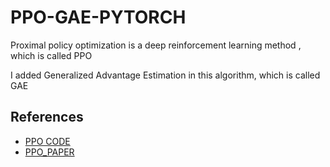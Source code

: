 # PPO-GAE-PYTORCH

Proximal policy optimization is a deep reinforcement learning method , which is called PPO

I added Generalized Advantage Estimation in this algorithm, which is called GAE

## References

- [PPO CODE](https://github.com/nikhilbarhate99/PPO-PyTorch)
- [PPO_PAPER](https://arxiv.org/abs/1707.06347)



